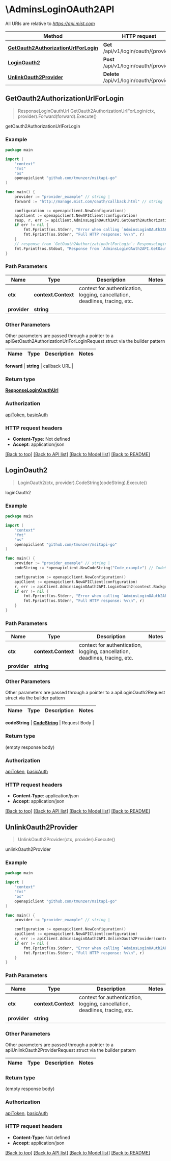 # \AdminsLoginOAuth2API

All URIs are relative to *https://api.mist.com*

Method | HTTP request | Description
------------- | ------------- | -------------
[**GetOauth2AuthorizationUrlForLogin**](AdminsLoginOAuth2API.md#GetOauth2AuthorizationUrlForLogin) | **Get** /api/v1/login/oauth/{provider} | getOauth2AuthorizationUrlForLogin
[**LoginOauth2**](AdminsLoginOAuth2API.md#LoginOauth2) | **Post** /api/v1/login/oauth/{provider} | loginOauth2
[**UnlinkOauth2Provider**](AdminsLoginOAuth2API.md#UnlinkOauth2Provider) | **Delete** /api/v1/login/oauth/{provider} | unlinkOauth2Provider



## GetOauth2AuthorizationUrlForLogin

> ResponseLoginOauthUrl GetOauth2AuthorizationUrlForLogin(ctx, provider).Forward(forward).Execute()

getOauth2AuthorizationUrlForLogin



### Example

```go
package main

import (
	"context"
	"fmt"
	"os"
	openapiclient "github.com/tmunzer/msitapi-go"
)

func main() {
	provider := "provider_example" // string | 
	forward := "http://manage.mist.com/oauth/callback.html" // string | callback URL (optional)

	configuration := openapiclient.NewConfiguration()
	apiClient := openapiclient.NewAPIClient(configuration)
	resp, r, err := apiClient.AdminsLoginOAuth2API.GetOauth2AuthorizationUrlForLogin(context.Background(), provider).Forward(forward).Execute()
	if err != nil {
		fmt.Fprintf(os.Stderr, "Error when calling `AdminsLoginOAuth2API.GetOauth2AuthorizationUrlForLogin``: %v\n", err)
		fmt.Fprintf(os.Stderr, "Full HTTP response: %v\n", r)
	}
	// response from `GetOauth2AuthorizationUrlForLogin`: ResponseLoginOauthUrl
	fmt.Fprintf(os.Stdout, "Response from `AdminsLoginOAuth2API.GetOauth2AuthorizationUrlForLogin`: %v\n", resp)
}
```

### Path Parameters


Name | Type | Description  | Notes
------------- | ------------- | ------------- | -------------
**ctx** | **context.Context** | context for authentication, logging, cancellation, deadlines, tracing, etc.
**provider** | **string** |  | 

### Other Parameters

Other parameters are passed through a pointer to a apiGetOauth2AuthorizationUrlForLoginRequest struct via the builder pattern


Name | Type | Description  | Notes
------------- | ------------- | ------------- | -------------

 **forward** | **string** | callback URL | 

### Return type

[**ResponseLoginOauthUrl**](ResponseLoginOauthUrl.md)

### Authorization

[apiToken](../README.md#apiToken), [basicAuth](../README.md#basicAuth)

### HTTP request headers

- **Content-Type**: Not defined
- **Accept**: application/json

[[Back to top]](#) [[Back to API list]](../README.md#documentation-for-api-endpoints)
[[Back to Model list]](../README.md#documentation-for-models)
[[Back to README]](../README.md)


## LoginOauth2

> LoginOauth2(ctx, provider).CodeString(codeString).Execute()

loginOauth2



### Example

```go
package main

import (
	"context"
	"fmt"
	"os"
	openapiclient "github.com/tmunzer/msitapi-go"
)

func main() {
	provider := "provider_example" // string | 
	codeString := *openapiclient.NewCodeString("Code_example") // CodeString | Request Body (optional)

	configuration := openapiclient.NewConfiguration()
	apiClient := openapiclient.NewAPIClient(configuration)
	r, err := apiClient.AdminsLoginOAuth2API.LoginOauth2(context.Background(), provider).CodeString(codeString).Execute()
	if err != nil {
		fmt.Fprintf(os.Stderr, "Error when calling `AdminsLoginOAuth2API.LoginOauth2``: %v\n", err)
		fmt.Fprintf(os.Stderr, "Full HTTP response: %v\n", r)
	}
}
```

### Path Parameters


Name | Type | Description  | Notes
------------- | ------------- | ------------- | -------------
**ctx** | **context.Context** | context for authentication, logging, cancellation, deadlines, tracing, etc.
**provider** | **string** |  | 

### Other Parameters

Other parameters are passed through a pointer to a apiLoginOauth2Request struct via the builder pattern


Name | Type | Description  | Notes
------------- | ------------- | ------------- | -------------

 **codeString** | [**CodeString**](CodeString.md) | Request Body | 

### Return type

 (empty response body)

### Authorization

[apiToken](../README.md#apiToken), [basicAuth](../README.md#basicAuth)

### HTTP request headers

- **Content-Type**: application/json
- **Accept**: application/json

[[Back to top]](#) [[Back to API list]](../README.md#documentation-for-api-endpoints)
[[Back to Model list]](../README.md#documentation-for-models)
[[Back to README]](../README.md)


## UnlinkOauth2Provider

> UnlinkOauth2Provider(ctx, provider).Execute()

unlinkOauth2Provider



### Example

```go
package main

import (
	"context"
	"fmt"
	"os"
	openapiclient "github.com/tmunzer/msitapi-go"
)

func main() {
	provider := "provider_example" // string | 

	configuration := openapiclient.NewConfiguration()
	apiClient := openapiclient.NewAPIClient(configuration)
	r, err := apiClient.AdminsLoginOAuth2API.UnlinkOauth2Provider(context.Background(), provider).Execute()
	if err != nil {
		fmt.Fprintf(os.Stderr, "Error when calling `AdminsLoginOAuth2API.UnlinkOauth2Provider``: %v\n", err)
		fmt.Fprintf(os.Stderr, "Full HTTP response: %v\n", r)
	}
}
```

### Path Parameters


Name | Type | Description  | Notes
------------- | ------------- | ------------- | -------------
**ctx** | **context.Context** | context for authentication, logging, cancellation, deadlines, tracing, etc.
**provider** | **string** |  | 

### Other Parameters

Other parameters are passed through a pointer to a apiUnlinkOauth2ProviderRequest struct via the builder pattern


Name | Type | Description  | Notes
------------- | ------------- | ------------- | -------------


### Return type

 (empty response body)

### Authorization

[apiToken](../README.md#apiToken), [basicAuth](../README.md#basicAuth)

### HTTP request headers

- **Content-Type**: Not defined
- **Accept**: application/json

[[Back to top]](#) [[Back to API list]](../README.md#documentation-for-api-endpoints)
[[Back to Model list]](../README.md#documentation-for-models)
[[Back to README]](../README.md)

